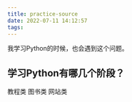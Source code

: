 ```yaml
---
title: practice-source
date: 2022-07-11 14:12:57
tags:
---
```


我学习Python的时候，也会遇到这个问题。

## 学习Python有哪几个阶段？

教程类
图书类
网站类
